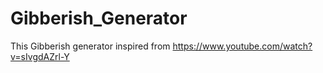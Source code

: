 # Gibberish_Generator
This Gibberish generator inspired from https://www.youtube.com/watch?v=sIvgdAZrl-Y
